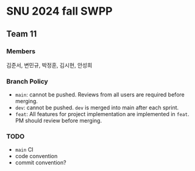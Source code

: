 # SNU 2024 fall SWPP
## Team 11

### Members
김준서, 변민규, 박정훈, 김시현, 안성희

### Branch Policy
- `main`: cannot be pushed. Reviews from all users are required before merging. 
- `dev`: cannot be pushed. `dev` is merged into main after each sprint.
- `feat`: All features for project implementation are implemented in `feat`. PM should review before merging.

### TODO
- `main` CI
- code convention
- commit convention?